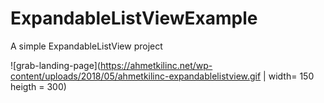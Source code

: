 # ExpandableListViewExample

A simple ExpandableListView project

![grab-landing-page](https://ahmetkilinc.net/wp-content/uploads/2018/05/ahmetkilinc-expandablelistview.gif | width= 150 heigth = 300)
